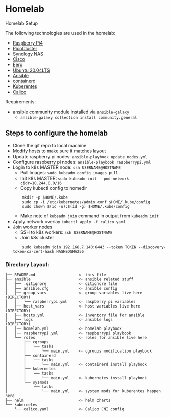 # Homelab

Homelab Setup

The following technologies are used in the homelab:
- [Raspberry Pi4](https://www.raspberrypi.org/products/raspberry-pi-4-model-b/)
- [PicoCluster](https://www.picocluster.com/)
- [Synology NAS](https://www.synology.com/en-us)
- [Cisco](https://www.cisco.com/)
- [Eero](https://eero.com/)
- [Ubuntu 20.04LTS](https://ubuntu.com/)
- [Ansible](https://www.ansible.com/)
- [containerd](https://containerd.io/)
- [Kuberentes](https://kubernetes.io/)
- [Calico](https://www.projectcalico.org/)

Requirements:
- ansible community module installed via `ansible-galaxy`
  - `ansible-galaxy collection install community.general`
    

## Steps to configure the homelab
- Clone the git repo to local machine
- Modify hosts to make sure it matches layout
- Update raspberry pi nodes: `ansible-playbook update_nodes.yml`
- Configure raspberry pi nodes: `ansible-playbook raspberrypi.yml`
- Login to k8s MASTER node: `ssh USERNAME@HOSTNAME`
    - Pull Images: `sudo kubeadm config images pull`
    - Init k8s MASTER: `sudo kubeadm init --pod-network-cidr=10.244.0.0/16` 
    - Copy kubectl config to homedir
    ```
        mkdir -p $HOME/.kube
        sudo cp -i /etc/kubernetes/admin.conf $HOME/.kube/config
        sudo chown $(id -u):$(id -g) $HOME/.kube/config
    ```
    - Make note of `kubeadm join` command in output from `kubeadm init`
- Apply network overlay `kubectl apply -f calico.yaml`
- Join worker nodes
    - SSH to k8s workers: `ssh USERNAME@HOSTNAME`
    - Join k8s cluster
    ```
        sudo kubeadm join 192.168.7.140:6443 --token TOKEN --discovery-token-ca-cert-hash HASHEDSHA256
    ```



### Directory Layout:
``` 
├── README.md                   <- this file
├── ansible                     <- ansible related stuff
│   ├── .gitignore              <- gitignore file
│   ├── ansible.cfg             <- ansible config
│   ├── group_vars              <- group variables live here   (DIRECTORY)
│   │   └── raspberrypi.yml     <- raspberry pi variables      
│   ├── host_vars               <- host variables live here    (DIRECTORY)
│   ├── hosts.yml               <- inventory file for ansible  
│   ├── logs                    <- ansible logs                (DIRECTORY)
│   │── homelab.yml             <- homelab playbook
│   │── raspberrypi.yml         <- raspberrypi playbook
│   └── roles                   <- roles for ansible live here
│       ├── cgroups
│       │   └── tasks
│       │       └── main.yml    <- cgroups modification playbook
│       ├── containerd
│       │   └── tasks
│       │       └── main.yml    <- containerd install playbook
│       ├── kubernetes
│       │   └── tasks
│       │       └── main.yml    <- kubernetes install playbook
│       └── sysmods
│           └── tasks
│               └── main.yml    <- system mods for kuberentes happen here
├── helm                        <- helm charts
└── kubernetes
    └── calico.yaml             <- Calico CNI config 
```






